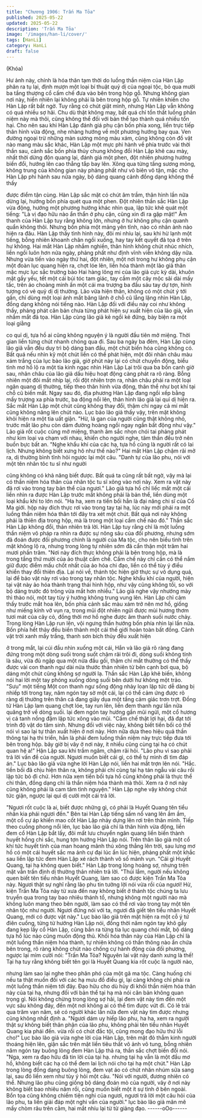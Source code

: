 ```yaml
---
title: "Chương 1906: Trấn Ma Tỏa"
published: 2025-05-22
updated: 2025-05-22
description: 'Trấn Ma Tỏa'
image: '/images/han-li/cover/'
tags: [HanLi]
category: HanLi
draft: false
---
```


(Khóa)

Hư ảnh này, chính là hóa thân tạm thời do luồng thần niệm của
Hàn Lập phân ra tụ lại, định mượn một loại bí thuật quỷ dị của
ngoại tộc, bỏ qua mười ba tầng thượng cổ cấm chế đưa vào bên
trong hộp gỗ.
Nhưng không gian nơi này, hiển nhiên lại không phải là bên trong
hộp gỗ. Tự nhiên khiến cho Hàn Lập rất bất ngờ.
Tuy rằng có chút giật mình, nhưng Hàn Lập vẫn không có quá
nhiều sợ hãi.
Chu dù thật không may, bất quá chỉ tổn thất luồng phân niệm này
mà thôi, cũng không thể đối với bản thể tạo thành quá nhiều tổn
hại.
Cho nên sau khi Hàn Lập đánh giá phụ cận bốn phía xong, liền
trực tiếp thân hình vừa động, nhẹ nhàng hướng về một phương
hướng bay qua.
Ven đường ngoại trừ những màn sương mỏng màu xám, cũng
không còn đồ vật nào mang màu sắc khác, Hàn Lập một mực phi
hành về phía trước vài thời thần sau, cảnh sắc bốn phía thủy
chung không đổi
Hàn Lập khẽ cau mày, nhất thời dừng độn quang lại, đánh giá một
phen, đột nhiên phương hướng biến đổi, hướng lên cao thẳng tắp
bay lên.
Xông qua từng tầng sương mỏng, không trung của không gian
này phảng phất như vô biên vô tận, mặc cho Hàn Lập phi hành
sau nửa ngày, bộ dáng quang cảnh đồng dạng không thể thấy

được điểm tận cùng.
Hàn Lập sắc mặt có chút âm trầm, thân hình lần nữa dừng lại,
hướng bốn phía quét qua một phen.
Đột nhiên thần sắc Hàn Lập vừa động, hướng một phương
hướng khác nhìn qua, lập tức khẽ quát một tiếng:
"Là vị đạo hữu nào ẩn thẩn ở phụ cận, cũng xin đi ra gặp mặt!"
Âm thanh của Hàn Lập tuy rằng không lớn, nhưng ở hư không
phụ cận quanh quẩn không thôi. Nhưng bốn phía một mảng yên
tĩnh, nào có nhân ảnh nào hiện ra đâu.
Hàn Lập thấy tình hình này, đôi mi nhíu lại, sau khi hừ lạnh một
tiếng, bỗng nhiên khoanh chân ngồi xuống, hay tay kết quyết đả
tọa ở trên hư không.
Hai mắt Hàn Lập nhắm nghiền, thân hình không chút nhúc nhích,
liền ngồi luôn hơn nửa ngày, phảng phất như định vĩnh viễn
không dậy nữa.
Nhưng vừa tiến vào ngày thứ hai, đột nhiên, một nơi trong hư
không phụ cận một đoàn lục quang hiện ra, chợt lóe lên, liền hóa
thành một lão giả thân mặc mực lục sắc trường bào
Hai hàng lông mi của lão giả cực kỳ dài, khuôn mặt gầy yếu, tết
một cái búi tóc tam giác, tay cầm một cây mộc sãi dài mấy tấc,
trên áo choàng minh ấn một cái ma trượng ba đầu sáu tay dự
tợn, hình tượng có vẻ quỷ dị dị thường.
Lão vừa hiện thân, không có một chút ý tới gần, chỉ dùng một loại
ánh mắt băng lãnh ở chỗ cũ lẵng lặng nhìn Hàn Lập, đồng dạng
không nói tiếng nào.
Hàn Lập đối với điều này coi như không thấy, phảng phát căn bản
chưa từng phát hiện sự xuất hiện của lão giả, vẫn nhắm mắt đả
tọa.
Hàn Lập cùng lão giả kẻ ngồi kẻ đứng, bày biện ra một loại giằng

co quỉ dị, tựa hồ ai cũng không nguyện ý là người đầu tiên mở
miệng.
Thời gian liền từng chút nhanh chóng qua đi.
Sau ba ngày ba đêm, Hàn Lập cùng lão giã vẫn đều duy trì bộ
dáng ban đầu, một chút biến hóa cũng không có.
Bất quá nếu nhìn kỹ một chút liền có thể phát hiện, một đôi nhãn
châu màu xám trắng của lục bào lão giả, giờ phút này lại có chút
chuyển động, biểu tình mơ hồ lộ ra một tia kinh ngạc nhìn Hàn
Lập
Lại trôi qua ba bốn canh giờ sau, nhãn châu của lão giả dấu hiệu
hoạt động càng phát ra rõ ràng. Bỗng nhiên một đôi mắt nhíp lại,
rồi đột nhiên trợn ra, nhãn châu phái ra một loại ngân quang dị
thường, tiếp theo thân hình vừa động, thân thể như bọt khí tại chỗ
cũ biến mất.
Ngay sau đó, địa phương Hàn Lập đang ngồi xếp bằng mấy
trượng xa phía trước, ba động nổi lên, thân hình lão giả lại quỉ dị
hiện ra.
Sắc mắt Hàn Lập một chút cũng không thay đổi, thậm chí ngay cả
mí mắt cũng không nâng lên chút nào.
Lục bảo lão giả thấy vậy, trên mặt không khỏi hiện ra một tia uất
giận.
"Hừ, lá gan của người cũng thật không nhỏ, trước mắt lão phu còn
dám đường hoàng ngồi ngay ngắn bất động như vậy." Lão giả rốt
cuộc cũng mở miệng, thanh âm sắc nhọn chói tai phảng phát như
kim loại va chạm với nhau, khiến cho người nghe, tâm thần đều
trở nên buồn bực bất an.
"Nghe khẩu khí của các hạ, tựa hồ cũng là người rất có lai lịch.
Nhưng không biết xưng hô như thế nào?" Hai mắt Hàn Lập chậm
rãi mở ra, dị thường bình tĩnh hỏi ngược lại một câu.
"Danh tự của lão phu, nói với một tên nhân tôc tu sĩ như người

cũng không có khả năng biết được. Bất quá ta cũng rất bất ngờ,
vậy mà lại có thần niệm hóa thân của nhân tộc tu sĩ xông vào nơi
này. Xem ra vật này đã rơi vào trong tay bản thể của ngươi." Lão
giả tựa hồ chỉ liếc mắt một cái liền nhìn ra được Hàn Lập trước
mắt không phải là bản thể, liền dùng một loại khẩu khí to lớn nói.
"Ha ha, xem ra tiền bối hẳn là đại năng chi sĩ của Cổ Ma giới. hộp
này đích thực rơi vào trong tay tại hạ, lúc này mới phái ra một
luồng thần niệm hóa thân tới đây tra xét một chút. Bất quá nơi này
không phải là thiên địa trong hộp, mà là trong một loại cấm chế
nào đó." Thần sắc Hàn Lập không đổi, thản nhiên trả lời.
Hàn Lập tuy rằng chỉ là một luồng thần niệm vô pháp ra nhìn ra
được sự nông sâu của đối phương, nhưng sớm đã đoán được
đối phương chính là người của Ma tộc, cho nên biểu tình trên mặt
không lộ ra, nhưng trong lòng tự nhiên sớm đã cẩn thận một trăm
hai mươi phần trăm.
"Nơi này đích thực không phải là bên trong hộp, mà là trong tầng
thứ mười của ảo thuật cấm chế. Cấm chế này chỉ cần có thể nắm
giữ được điểm mấu chốt nhất của ảo hóa chi đạo, liền có thể tùy ý
điều khiển thay đổi thiên địa. Lại nói về, thánh tộc hiện giờ thực
sự vô dụng quá, lại để bảo vật này rơi vào trong tay nhân tộc.
Nghe khẩu khí của người, hiện tại vật này ảo hóa thành trạng thái
hình hộp, như vậy cũng không tồi, so với bộ dáng trước đó trông
vừa mắt hơn nhiều." Lão giả nghe vậy nhướng mày thì thào nói,
một tay tùy ý hướng không trung vung lên.
Hàn Lập chỉ cảm thấy trước mắt hoa lên, bốn phía cảnh sắc màu
xám trở nên mơ hồ, giống như miếng kính vỡ vụn ra, trong mũi
đột nhiên ngửi được mùi hương thơm tươi mát của cây cỏ, đồng
thời mơ hồ nghe được âm thanh suối nước chảy.
Trong lòng Hàn Lập run lên, vội ngưng thần hướng bốn phía nhìn
lại lần nữa.
Bốn phía hết thảy đều biến thành một cái thế giới hoàn toàn bất
đồng.
Cảnh vật trời xanh mấy trắng, thanh sơn bích thủy đều xuất hiện

ở trong mắt, lại cúi đầu nhìn xuống một cái, Hắn và lão giả rõ ràng
đang đứng trong một dòng suối trong suốt chậm rãi trôi đi, dòng
suối không tính là sâu, vừa đủ ngập qua một nửa đầu gối, thậm
chí mắt thường có thể thấy được vài con thanh ngư dài nửa
thước thản nhiên từ bên cạnh bơi qua, bộ dáng một chút cũng
không sợ người lạ.
Thần sắc Hàn Lập khẽ biến, không nói hai lời một tay phóng
xuống dòng suối bên dưới hư không một trảo.
"Sưu" một tiếng
Một con thanh ngư sống động nhảy loạn lập tức dễ dàng bị nhiếp
tới trong tay, năm ngón tay sờ một cái, lại có thể cảm ứng được
rõ ràng dị thường trên thân cá đang giãy dụa một tầng cảm giác
trơn trợt.
Đồng tử Hàn Lập lam quang chợt lóe, tay run lên, liền đem thanh
ngư lần nữa quăng trở về dòng suối. lại đem ngón tay hướng gần
mũi ngửi, một cổ hương vị cá tanh nồng đậm lập tức xông vào
mũi.
"Cấm chế thật lợi hại, đã đạt tới trình độ vật do tâm sinh. Nhưng
đối với việc này, không biết tiền bối có thể nói vì sao lại tự thân
xuất hiện ở nơi này. Hơn nữa dựa theo hiệu quả thần thông tại hạ
thi triển, hẳn là phải đem luồng thần niệm này trực tiếp đưa tới
bên trong hộp. bây giờ bị vây ở nơi này, ít nhiều cũng cùng tại hạ
có chút quan hệ a!" Hận Lập sau khi trầm ngâm, chậm rãi hỏi.
"Lão phu vì sao phải trả lời vấn đề của người. Ngươi muốn biết
cái gì, có thể tự mình đi tìm đáp án." Lục bào lão giả vừa nghe lời
Hàn Lập nói, liền hai mắt trợn lên nói.
"Hắc. tiền bối đã chịu hiện thân ra, không phải chỉ cùng tại hạ tán
ngẫu vài câu rồi lập tức bỏ đi chứ. Hơn nữa xem tiền bối tựa hồ
cũng không phải là thực thể chi thân, đồng dạng chỉ là thần niệm
hóa thành mà thôi. Xem ra ở nơi này cũng không phải là cam tâm
tình nguyện." Hàn Lập nghe vậy không chút tức giận, ngược lại
quỉ dị cười một cái trả lời.

"Ngươi rốt cuộc là ai, biết được những gì, có phải là Huyết Quang
tên tiểu nhân kia phái ngươi đến."
Bên tai Hàn Lập tiếng sấm nổ vang lên ầm ầm, một cổ cự áp
khiến mao cốt Hàn Lập nhảy dựng lên rơi trên thân mình.
Tiếp theo cuồng phong nổi lên, lục bào lão giả chỉ là thân hình
vừa động, liền đem cổ Hàn Lập bắt lấy, đôi mất lưu chuyển ngân
quang liền biến thành huyết hồng chi sắc, hung tợn hướng Hàn
Lập nói.
Trên thân lão giả một cổ khí tức huyết tinh của man hoang mãnh
thú xông thẳng lên trời, sau lưng mơ hồ có một cái huyết sắc ma
ảnh cự đại lúc ẩn lúc hiện, phảng phất một khắc sau liền lập tức
đem Hàn Lập xé rách thành vô số mảnh vụn.
"Cái gì Huyết Quang, tại hạ không quen biết." Hàn Lập trong lòng
hoảng sợ, nhưng trên mặt vẫn trấn định dị thường thản nhiên trả
lời.
"Thúi lắm, người nếu không quen biết tên tiểu nhân Huyết Quang,
làm sao có được kiện Trấn Ma Tỏa này. Ngươi thật sự nghĩ rằng
lão phu tin tưởng lời nói vừa rồi của ngươi! Hừ, kiện Trấn Ma Tỏa
này từ xưa đến nay không biết ở thánh tộc chúng ta lưu truyền
qua trong tay bao nhiêu thánh tổ, nhưng không một người nào mà
không luôn mang theo bên người, làm sao có thể rơi vào trong tay
một tên nhân tộc như người. Ngươi đừng nói với ta, ngươi đã giết
tên tiểu nhân Huyết Quang, mới có được vật này." Lục bào lão giả
trên mặt hiện ra một cỗ ý tứ điên cuồng, từng từ hướng Hàn Lập
nói, đồng thời năm ngón tay khô gầy đang kẹp lấy cổ Hàn Lập,
cũng bắn ra từng tia lục quang chói mắt, bộ dáng tựa hồ lúc nào
cũng muốn động thủ.
Khối hóa thân này của Hàn Lập chỉ là một luồng thần niệm hóa
thành, tự nhiên không có thần thông nào ẩn chứa bên trong, rõ
ràng không chút nào chống cự hành động của đối phương,
ngược lại mỉm cười nói:
"Trấn Ma Tỏa? Nguyên lai vật này danh xưng là thế! Tại hạ tuy
rằng không biết tên gọi là Huyết Quang kia rốt cuộc là người nào,

nhưng làm sao lại nghe theo phân phó của một gã ma tộc. Càng
huống chi nếu ta thật muốn đối với các hạ mưu đồ điều gì, lại
càng không chỉ phái ra một luồng thần niệm tới đây. Đạo hữu cho
dù hủy đi khối thần niệm hóa thân này của tại hạ, nhưng đối với
bản thể tại hạ mà nói căn bản không quan trọng gì. Nói không
chừng trong lòng sợ hãi, lại đem vật này tìm đến một vực sâu
không đáy, đến một nơi không ai có thể tìm được vứt đi. Có lẽ trải
qua trăm vạn năm, sẽ có người khác lần nữa đem vật này tìm
được nhưng cũng không nhất định a.
"Ngươi dám uy hiếp lão phu, ha ha, xem ra người thật sự không
biết thân phận của lão phu, không phải tên tiểu nhân Huyết
Quang kia phái đến. vừa rồi có chút đắc tội, cũng mong đạo hữu
thứ lỗi cho!" Lục bào lão giả vừa nghe lời của Hàn Lập, trên mặt
đỏ thẫm kinh người thoáng hiện lên, giận sắc trên mặt liền tiêu
thất vô ảnh vô tung, bỗng nhiên năm ngón tay buông lỏng đem
Hàn Lập thả ra, thần sắc chợt biến đổi nói.
"Nga, xem ra đạo hữu đã tin lời của tại hạ. nhưng tại hạ vẫn là
một đầu mơ hồ, không biết các hạ có thể đem lai lịch nói cho tại
hạ một chút." Hàn Lập trong lòng đồng dạng buông lỏng, đem vạt
áo có chút nhăn nhúm sửa sang lại, sau đó liền xem như tùy ý hỏi
một câu.
"Nói với người, đương nhiên có thể. Nhưng lão phu cũng giống
bộ dáng đoán mò của người, vây ở nơi này không biết bao nhiêu
năm rồi, cũng muốn biết một ít sự tình ở bên ngoài. Bổn tọa cũng
không chiếm tiện nghi của ngươi, ngươi trả lời một câu hỏi của
lão phu, ta liền giải đáp một nghi vấn của người." lục bào lão giả
mân mê mấy chòm râu trên cằm, hai mắt nhíu lại từ từ giảng đạo.
------oOo------
